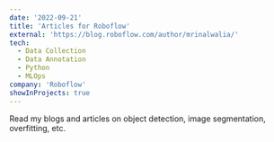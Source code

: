 ```yaml
---
date: '2022-09-21'
title: 'Articles for Roboflow'
external: 'https://blog.roboflow.com/author/mrinalwalia/'
tech:
  - Data Collection
  - Data Annotation
  - Python
  - MLOps
company: 'Roboflow'
showInProjects: true
---
```


Read my blogs and articles on object detection, image segmentation, overfitting, etc.
